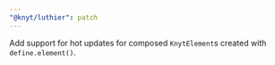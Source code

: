 ```yaml
---
"@knyt/luthier": patch
---
```


Add support for hot updates for composed `KnytElement`s created with `define.element()`.
